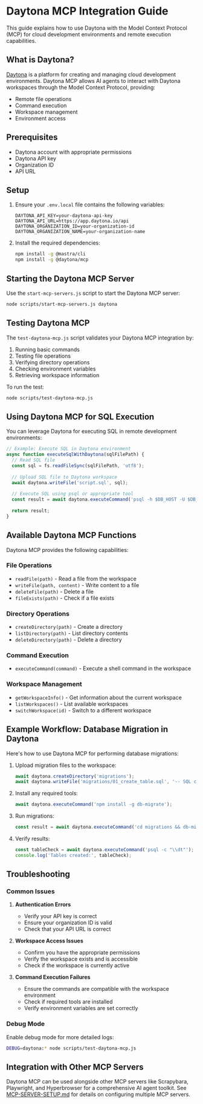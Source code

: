 # Daytona MCP Integration Guide

This guide explains how to use Daytona with the Model Context Protocol (MCP) for cloud development environments and remote execution capabilities.

## What is Daytona?

[Daytona](https://www.daytona.io/) is a platform for creating and managing cloud development environments. Daytona MCP allows AI agents to interact with Daytona workspaces through the Model Context Protocol, providing:

- Remote file operations
- Command execution
- Workspace management 
- Environment access

## Prerequisites

- Daytona account with appropriate permissions
- Daytona API key
- Organization ID
- API URL

## Setup

1. Ensure your `.env.local` file contains the following variables:
   ```
   DAYTONA_API_KEY=your-daytona-api-key
   DAYTONA_API_URL=https://app.daytona.io/api
   DAYTONA_ORGANIZATION_ID=your-organization-id
   DAYTONA_ORGANIZATION_NAME=your-organization-name
   ```

2. Install the required dependencies:
   ```bash
   npm install -g @mastra/cli
   npm install -g @daytona/mcp
   ```

## Starting the Daytona MCP Server

Use the `start-mcp-servers.js` script to start the Daytona MCP server:

```bash
node scripts/start-mcp-servers.js daytona
```

## Testing Daytona MCP

The `test-daytona-mcp.js` script validates your Daytona MCP integration by:

1. Running basic commands
2. Testing file operations
3. Verifying directory operations
4. Checking environment variables
5. Retrieving workspace information

To run the test:

```bash
node scripts/test-daytona-mcp.js
```

## Using Daytona MCP for SQL Execution

You can leverage Daytona for executing SQL in remote development environments:

```javascript
// Example: Execute SQL in Daytona environment
async function executeSqlWithDaytona(sqlFilePath) {
  // Read SQL file
  const sql = fs.readFileSync(sqlFilePath, 'utf8');
  
  // Upload SQL file to Daytona workspace
  await daytona.writeFile('script.sql', sql);
  
  // Execute SQL using psql or appropriate tool
  const result = await daytona.executeCommand('psql -h $DB_HOST -U $DB_USER -d $DB_NAME -f script.sql');
  
  return result;
}
```

## Available Daytona MCP Functions

Daytona MCP provides the following capabilities:

### File Operations
- `readFile(path)` - Read a file from the workspace
- `writeFile(path, content)` - Write content to a file
- `deleteFile(path)` - Delete a file
- `fileExists(path)` - Check if a file exists

### Directory Operations
- `createDirectory(path)` - Create a directory
- `listDirectory(path)` - List directory contents
- `deleteDirectory(path)` - Delete a directory

### Command Execution
- `executeCommand(command)` - Execute a shell command in the workspace

### Workspace Management
- `getWorkspaceInfo()` - Get information about the current workspace
- `listWorkspaces()` - List available workspaces
- `switchWorkspace(id)` - Switch to a different workspace

## Example Workflow: Database Migration in Daytona

Here's how to use Daytona MCP for performing database migrations:

1. Upload migration files to the workspace:
   ```javascript
   await daytona.createDirectory('migrations');
   await daytona.writeFile('migrations/01_create_table.sql', '-- SQL content here');
   ```

2. Install any required tools:
   ```javascript
   await daytona.executeCommand('npm install -g db-migrate');
   ```

3. Run migrations:
   ```javascript
   const result = await daytona.executeCommand('cd migrations && db-migrate up');
   ```

4. Verify results:
   ```javascript
   const tableCheck = await daytona.executeCommand('psql -c "\\dt"');
   console.log('Tables created:', tableCheck);
   ```

## Troubleshooting

### Common Issues

1. **Authentication Errors**
   - Verify your API key is correct
   - Ensure your organization ID is valid
   - Check that your API URL is correct

2. **Workspace Access Issues**
   - Confirm you have the appropriate permissions
   - Verify the workspace exists and is accessible
   - Check if the workspace is currently active

3. **Command Execution Failures**
   - Ensure the commands are compatible with the workspace environment
   - Check if required tools are installed
   - Verify environment variables are set correctly

### Debug Mode

Enable debug mode for more detailed logs:

```bash
DEBUG=daytona:* node scripts/test-daytona-mcp.js
```

## Integration with Other MCP Servers

Daytona MCP can be used alongside other MCP servers like Scrapybara, Playwright, and Hyperbrowser for a comprehensive AI agent toolkit. See [MCP-SERVER-SETUP.md](./MCP-SERVER-SETUP.md) for details on configuring multiple MCP servers.
